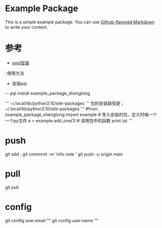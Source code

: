 # Example Package

This is a simple example package. You can use
[Github-flavored Markdown](https://guides.github.com/features/mastering-markdown/)
to write your content.

# 参考 

- [pypi安装](https://packaging.python.org/en/latest/tutorials/packaging-projects/#installing-your-newly-uploaded-package)


-使用方法

- 安装pip

--  pip install example_package_shengtong


'''
~/.local/lib/python3.10/site-packages
'''
包的安装路径是；
~/.local/lib/python3.10/site-packages
'''
#from example_package_shengtong 
import example  # 导入安装的包，定义时候一个一个py文件
a = example.add_one(1) # 调用包中的函数
print (a)
'''

# push

git add .
git commmit -m 'info note '
git push -u origin main

# pull

git pull

# config

git config user.email  ""
git config user.name ""
